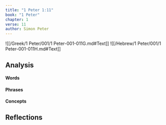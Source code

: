 ```yaml
---
title: "1 Peter 1:11"
book: "1 Peter"
chapter: 1
verse: 11
author: Simon Peter
---
```

![[/Greek/1 Peter/001/1 Peter-001-011G.md#Text]]
![[/Hebrew/1 Peter/001/1 Peter-001-011H.md#Text]]

## Analysis

#### Words

#### Phrases

#### Concepts

## Reflections
